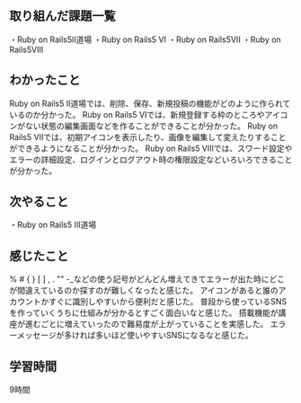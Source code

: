 ## 取り組んだ課題一覧
・Ruby on Rails5lI道場
・Ruby on Rails5 VI
・Ruby on Rails5VII
・Ruby on Rails5VIII

## わかったこと
Ruby on Rails5 II道場では、削除、保存、新規投稿の機能がどのように作られているのか分かった。
Ruby on Rails5 VIでは、新規登録する枠のところやアイコンがない状態の編集画面などを作ることができることが分かった。
Ruby on Rails5 VIIでは、初期アイコンを表示したり、画像を編集して変えたりすることができるようになることが分かった。
Ruby on Rails5 VIIIでは、スワード設定やエラーの詳細設定、ログインとログアウト時の権限設定などいろいろできることが分かった。

## 次やること
・Ruby on Rails5 III道場
## 感じたこと
% # { } [ ] , . "" -_などの使う記号がどんどん増えてきてエラーが出た時にどこが間違えているのか探すのが難しくなったと感じた。
アイコンがあると誰のアカウントかすぐに識別しやすいから便利だと感じた。
普段から使っているSNSを作っていくうちに仕組みが分かるとすごく面白いなと感じた。
搭載機能が講座が進むごとに増えていったので難易度が上がっていることを実感した。
エラーメッセージが多ければ多いほど使いやすいSNSになるなと感じた。
## 学習時間
9時間
